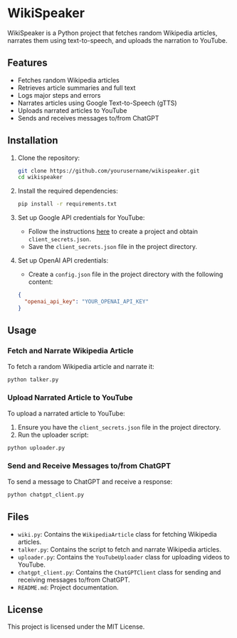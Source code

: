 # WikiSpeaker

WikiSpeaker is a Python project that fetches random Wikipedia articles, narrates them using text-to-speech, and uploads the narration to YouTube.

## Features

- Fetches random Wikipedia articles
- Retrieves article summaries and full text
- Logs major steps and errors
- Narrates articles using Google Text-to-Speech (gTTS)
- Uploads narrated articles to YouTube
- Sends and receives messages to/from ChatGPT

## Installation

1. Clone the repository:
    ```sh
    git clone https://github.com/yourusername/wikispeaker.git
    cd wikispeaker
    ```

2. Install the required dependencies:
    ```sh
    pip install -r requirements.txt
    ```

3. Set up Google API credentials for YouTube:
    - Follow the instructions [here](https://developers.google.com/youtube/v3/quickstart/python) to create a project and obtain `client_secrets.json`.
    - Save the `client_secrets.json` file in the project directory.

4. Set up OpenAI API credentials:
    - Create a `config.json` file in the project directory with the following content:
    ```json
    {
      "openai_api_key": "YOUR_OPENAI_API_KEY"
    }
    ```

## Usage

### Fetch and Narrate Wikipedia Article

To fetch a random Wikipedia article and narrate it:

```sh
python talker.py
```

### Upload Narrated Article to YouTube

To upload a narrated article to YouTube:

1. Ensure you have the `client_secrets.json` file in the project directory.
2. Run the uploader script:

```sh
python uploader.py
```

### Send and Receive Messages to/from ChatGPT

To send a message to ChatGPT and receive a response:

```sh
python chatgpt_client.py
```

## Files

- `wiki.py`: Contains the `WikipediaArticle` class for fetching Wikipedia articles.
- `talker.py`: Contains the script to fetch and narrate Wikipedia articles.
- `uploader.py`: Contains the `YouTubeUploader` class for uploading videos to YouTube.
- `chatgpt_client.py`: Contains the `ChatGPTClient` class for sending and receiving messages to/from ChatGPT.
- `README.md`: Project documentation.

## License

This project is licensed under the MIT License.